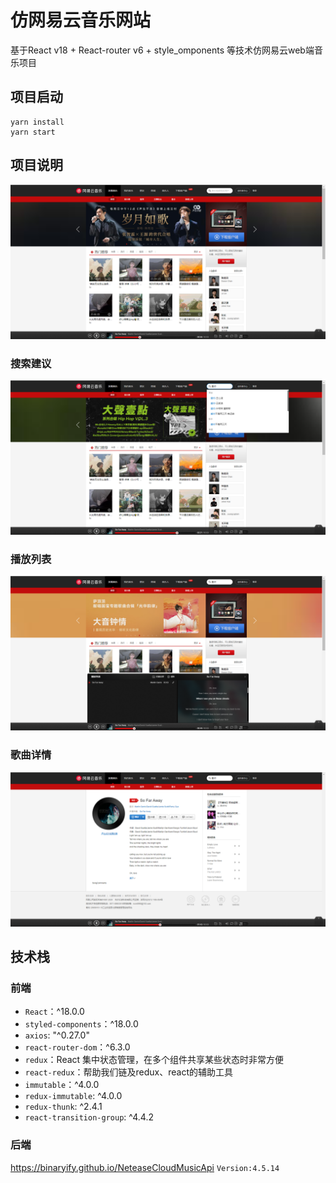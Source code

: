# 仿网易云音乐网站
基于React v18 + React-router v6 + style_omponents 等技术仿网易云web端音乐项目
## 项目启动
```
yarn install 
yarn start
```
## 项目说明
![输入图片说明](public/image.png)
### 搜索建议
![输入图片说明](public/searchSuggetion.png)
### 播放列表
![输入图片说明](public/playList.png)
### 歌曲详情
![输入图片说明](public/song_detail.png)
## 技术栈
### 前端
- `React`：^18.0.0
- `styled-components`：^18.0.0
- `axios`: "^0.27.0"
- `react-router-dom`：^6.3.0
- `redux`：React 集中状态管理，在多个组件共享某些状态时非常方便
- `react-redux`：帮助我们链及redux、react的辅助工具
- `immutable`：^4.0.0
- `redux-immutable`: ^4.0.0
- `redux-thunk`: ^2.4.1
- `react-transition-group`: ^4.4.2
### 后端
https://binaryify.github.io/NeteaseCloudMusicApi `Version:4.5.14`